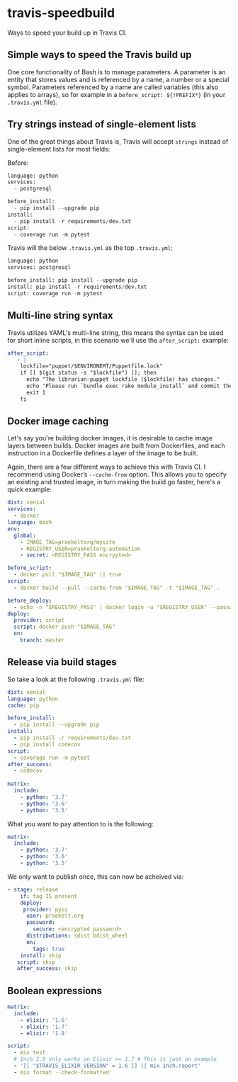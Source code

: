 # travis-speedbuild

Ways to speed your build up in Travis CI.


## Simple ways to speed the Travis build up 

One core functionality of Bash is to manage parameters. A parameter is an entity that stores values and is referenced by a name, a number or a special symbol. Parameters referenced by a name are called variables (this also applies to arrays), so for example in a `before_script: ${!PREFIX*}` (in your `.travis.yml` file). 

## Try strings instead of single-element lists

One of the great things about Travis is, Travis will accept `strings` instead of single-element lists for most fields:

Before:

```python
language: python
services:
  - postgresql

before_install:
  - pip install --upgrade pip
install:
  - pip install -r requirements/dev.txt
script:
  - coverage run -m pytest
```

Travis will the below `.travis.yml` as the top `.travis.yml`:

```python
language: python
services: postgresql

before_install: pip install --upgrade pip
install: pip install -r requirements/dev.txt
script: coverage run -m pytest
```

## Multi-line string syntax
Travis utilizes YAML's multi-line string, this means the syntax can be used for short inline scripts, in this scenario we'll use the `after_script:` example:

```yaml
after_script:
   - |
    lockfile="puppet/$ENVIRONEMT/Puppetfile.lock"
    if [[ $(git status -s "$lockfile") ]]; then
      echo "The librarian-puppet lockfile ($lockfile) has changes."
      echo 'Please run `bundle exec rake module_install` and commit the changes.'
      exit 1
    fi
```

## Docker image caching 

Let's say you're building docker images, it is desirable to cache image layers between builds. Docker images are built from Dockerfiles, and each instruction in a Dockerfile defines a layer of the image to be built.

Again, there are a few different ways to achieve this with Travis CI. I recommend using Docker’s `--cache-from` option. This allows you to specify an existing and trusted image, in turn making the build go faster, here's a quick example:

```yaml
dist: xenial
services:
  - docker
language: bash
env:
  global:
    - IMAGE_TAG=praekeltorg/mysite
    - REGISTRY_USER=praekeltorg-automation
    - secret: <REGISTRY_PASS encrypted>

before_script:
  - docker pull "$IMAGE_TAG" || true
script:
  - docker build --pull --cache-from "$IMAGE_TAG" -t "$IMAGE_TAG" .

before_deploy:
  - echo -n "$REGISTRY_PASS" | docker login -u "$REGISTRY_USER" --password-stdin
deploy:
  provider: script
  script: docker push "$IMAGE_TAG"
  on:
    branch: master
 ```
 
## Release via build stages

So take a look at the following `.travis.yml` file:

```yaml
dist: xenial
language: python
cache: pip

before_install:
  - pip install --upgrade pip
install:
  - pip install -r requirements/dev.txt
  - pip install codecov
script:
  - coverage run -m pytest
after_success:
  - codecov
  
matrix:
  include:
    - python: '3.7'
    - python: '3.6'
    - python: '3.5'
```

What you want to pay attention to is the following: 

```yaml
matrix:
  include:
    - python: '3.7'
    - python: '3.6'
    - python: '3.5'
 ```
 
 We only want to publish once, this can now be acheived via:
 
  ```yaml
  - stage: release
      if: tag IS present
      deploy:
       provider: pypi
        user: praekelt.org
        password:
          secure: <encrypted password>
        distributions: sdist bdist_wheel
        on:
          tags: true
      install: skip
     script: skip
     after_success: skip
  ```

## Boolean expressions 

```yaml
matrix:
  include:
    - elixir: '1.6'
    - elixir: '1.7'
    - elixir: '1.8'

script:
  - mix test
  # Inch 2.0 only works on Elixir >= 1.7 # This is just an example
  - '[[ "$TRAVIS_ELIXIR_VERSION" = 1.6 ]] || mix inch.report'
  - mix format --check-formatted'
```


